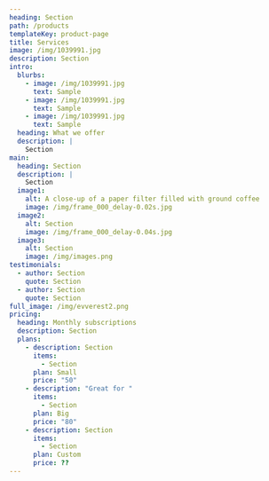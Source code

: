 ```yaml
---
heading: Section
path: /products
templateKey: product-page
title: Services
image: /img/1039991.jpg
description: Section
intro:
  blurbs:
    - image: /img/1039991.jpg
      text: Sample
    - image: /img/1039991.jpg
      text: Sample
    - image: /img/1039991.jpg
      text: Sample
  heading: What we offer
  description: |
    Section
main:
  heading: Section
  description: |
    Section
  image1:
    alt: A close-up of a paper filter filled with ground coffee
    image: /img/frame_000_delay-0.02s.jpg
  image2:
    alt: Section
    image: /img/frame_000_delay-0.04s.jpg
  image3:
    alt: Section
    image: /img/images.png
testimonials:
  - author: Section
    quote: Section
  - author: Section
    quote: Section
full_image: /img/evverest2.png
pricing:
  heading: Monthly subscriptions
  description: Section
  plans:
    - description: Section
      items:
        - Section
      plan: Small
      price: "50"
    - description: "Great for "
      items:
        - Section
      plan: Big
      price: "80"
    - description: Section
      items:
        - Section
      plan: Custom
      price: ??
---
```


